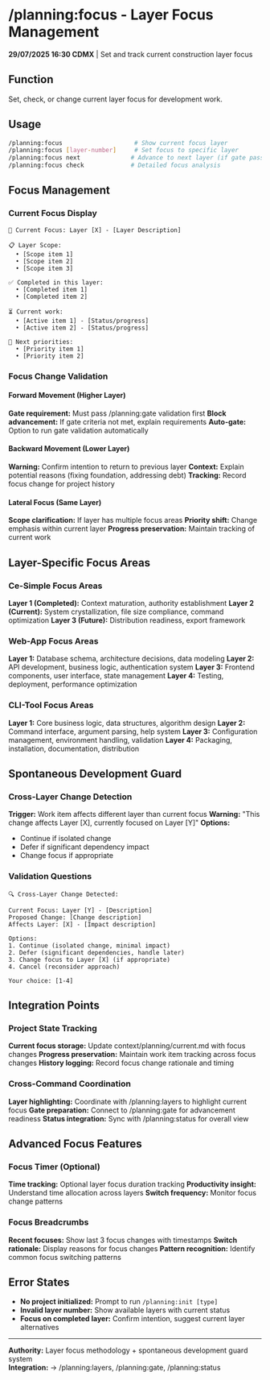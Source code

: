# /planning:focus - Layer Focus Management

**29/07/2025 16:30 CDMX** | Set and track current construction layer focus

## Function
Set, check, or change current layer focus for development work.

## Usage
```bash
/planning:focus                    # Show current focus layer
/planning:focus [layer-number]     # Set focus to specific layer
/planning:focus next              # Advance to next layer (if gate passed)
/planning:focus check             # Detailed focus analysis
```

## Focus Management

### Current Focus Display
```
🎯 Current Focus: Layer [X] - [Layer Description]

📋 Layer Scope:
  • [Scope item 1]
  • [Scope item 2]  
  • [Scope item 3]

✅ Completed in this layer:
  • [Completed item 1]
  • [Completed item 2]

⏳ Current work:
  • [Active item 1] - [Status/progress]
  • [Active item 2] - [Status/progress]

🎯 Next priorities:
  • [Priority item 1]
  • [Priority item 2]
```

### Focus Change Validation

#### Forward Movement (Higher Layer)
**Gate requirement:** Must pass /planning:gate validation first
**Block advancement:** If gate criteria not met, explain requirements
**Auto-gate:** Option to run gate validation automatically

#### Backward Movement (Lower Layer)  
**Warning:** Confirm intention to return to previous layer
**Context:** Explain potential reasons (fixing foundation, addressing debt)
**Tracking:** Record focus change for project history

#### Lateral Focus (Same Layer)
**Scope clarification:** If layer has multiple focus areas
**Priority shift:** Change emphasis within current layer
**Progress preservation:** Maintain tracking of current work

## Layer-Specific Focus Areas

### Ce-Simple Focus Areas
**Layer 1 (Completed):** Context maturation, authority establishment
**Layer 2 (Current):** System crystallization, file size compliance, command optimization
**Layer 3 (Future):** Distribution readiness, export framework

### Web-App Focus Areas
**Layer 1:** Database schema, architecture decisions, data modeling
**Layer 2:** API development, business logic, authentication system
**Layer 3:** Frontend components, user interface, state management
**Layer 4:** Testing, deployment, performance optimization

### CLI-Tool Focus Areas
**Layer 1:** Core business logic, data structures, algorithm design
**Layer 2:** Command interface, argument parsing, help system
**Layer 3:** Configuration management, environment handling, validation
**Layer 4:** Packaging, installation, documentation, distribution

## Spontaneous Development Guard

### Cross-Layer Change Detection
**Trigger:** Work item affects different layer than current focus
**Warning:** "This change affects Layer [X], currently focused on Layer [Y]"
**Options:**
- Continue if isolated change
- Defer if significant dependency impact  
- Change focus if appropriate

### Validation Questions
```
🔍 Cross-Layer Change Detected:

Current Focus: Layer [Y] - [Description]
Proposed Change: [Change description]
Affects Layer: [X] - [Impact description]

Options:
1. Continue (isolated change, minimal impact)
2. Defer (significant dependencies, handle later)  
3. Change focus to Layer [X] (if appropriate)
4. Cancel (reconsider approach)

Your choice: [1-4]
```

## Integration Points

### Project State Tracking
**Current focus storage:** Update context/planning/current.md with focus changes
**Progress preservation:** Maintain work item tracking across focus changes
**History logging:** Record focus change rationale and timing

### Cross-Command Coordination
**Layer highlighting:** Coordinate with /planning:layers to highlight current focus
**Gate preparation:** Connect to /planning:gate for advancement readiness
**Status integration:** Sync with /planning:status for overall view

## Advanced Focus Features

### Focus Timer (Optional)
**Time tracking:** Optional layer focus duration tracking
**Productivity insight:** Understand time allocation across layers
**Switch frequency:** Monitor focus change patterns

### Focus Breadcrumbs
**Recent focuses:** Show last 3 focus changes with timestamps
**Switch rationale:** Display reasons for focus changes
**Pattern recognition:** Identify common focus switching patterns

## Error States
- **No project initialized:** Prompt to run `/planning:init [type]`
- **Invalid layer number:** Show available layers with current status
- **Focus on completed layer:** Confirm intention, suggest current layer alternatives

---
**Authority:** Layer focus methodology + spontaneous development guard system  
**Integration:** → /planning:layers, /planning:gate, /planning:status